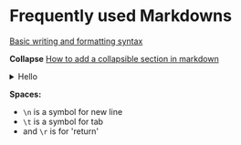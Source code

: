 # Frequently used Markdowns
[Basic writing and formatting syntax](https://docs.github.com/en/get-started/writing-on-github/getting-started-with-writing-and-formatting-on-github/basic-writing-and-formatting-syntax)

**Collapse**
[How to add a collapsible section in markdown](https://gist.github.com/pierrejoubert73/902cc94d79424356a8d20be2b382e1ab)
<details>
  <summary>Hello</summary>
  World!
</details>

**Spaces:**
- `\n` is a symbol for new line
- `\t` is a symbol for tab
- and `\r` is for 'return'

